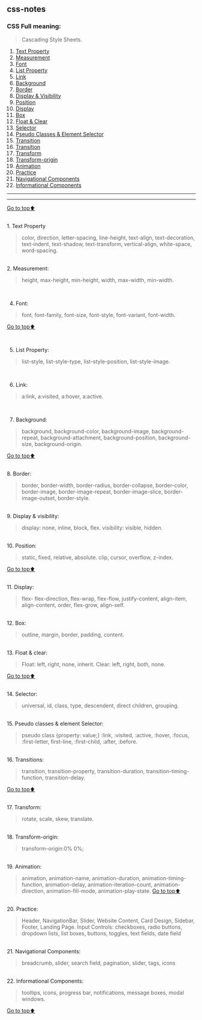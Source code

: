 <a name="top"></a>
## css-notes

### CSS Full meaning:

> Cascading Style Sheets.

1. [Text Property](#text-property)
1. [Measurement](#measurement)
1. [Font](#font)
1. [List Property](#list-property)
1. [Link](#link)
1. [Background](#background)
1. [Border](#border)
1. [Display & Visibility](#display-visibility)
1. [Position](#position)
1. [Display](#display)
1. [Box](#box)
1. [Float & Clear](#float-clear)
1. [Selector](#selector)
1. [Pseudo Classes & Element Selector](#psedudo-Classes)
1. [Transition](#transition)
1. [Transition](#transition)
1. [Transform](#transform)
1. [Transform-origin](#transform-origin)
1. [Animation](#animation)
1. [Practice](#practice)
1. [Navigational Components](#navigational-components)
1. [Informational Components](#Informational-Components)
---
***

[Go to top:arrow_up: ](#top)

<br/>
<a name="text-property"></a>
1. Text Property
  
  > color, direction, letter-spacing, line-height, text-align, text-decoration, text-indent, text-shadow, text-transform, vertical-align, white-space, word-spacing.

<br/>
<a name="measurement"></a>
2. Measurement:
  
  > height, max-height, min-height, width, max-width, min-width.

<br/>
<a name="font"></a>

4. Font:
  
  > font, font-family, font-size, font-style, font-variant, font-width.

[Go to top:arrow_up: ](#top)


<br/>
<a name="list-property"></a>

5. List Property:
  
  > list-style, list-style-type, list-style-position, list-style-image.


<br/>
<a name="link"></a>

6. Link:
  
  > a:link, a:visited, a:hover, a:active.

<br/>
<a name="background"></a>

7. Background:
  
  > background, background-color, background-image, background-repeat, background-attachment, background-position, background-size, background-origin.
  > 
[Go to top:arrow_up: ](#top)

<br/>
<a name="border"></a>
8. Border:


  > border, border-width, border-radius, border-collapse, border-color, border-image, border-image-repeat, border-image-slice, border-image-outset, border-style.

<br/>
<a name="display-visibility"></a>
9. Display & visibility:
  
  > display: none, inline, block, flex. visibility: visible, hidden.

<br/>
10. Position:

<a name="position"></a>
  
  > static, fixed, relative, absolute. clip, cursor, overflow, z-index.

[Go to top:arrow_up: ](#top)

<br/>
11. Display:

<a name="display"></a>
  
  > flex- flex-direction, flex-wrap, flex-flow, justify-content, align-item, align-content, order, flex-grow, align-self.

<br/>
12. Box:

<a name="box"></a>
  
  > outline, margin, border, padding, content.

<br/>
13. Float & clear:

<a name="float-clear"></a>
  
  > Float: left, right, none, inherit. Clear: left, right, both, none.

[Go to top:arrow_up: ](#top)

<br/>
14. Selector:

<a name="selector"></a>
  
  > universal, id, class, type, descendent, direct children, grouping.

<br/>
15. Pseudo classes & element Selector:

<a name="pseudo-classes"></a>
  
  > pseudo class {property: value;} :link, :visited, :active, :hover, :focus, :first-letter, first-line, :first-child, :after, :before.

<br/>
16. Transitions:

<a name="transition"></a>
  
  > transition, transition-property, transition-duration, transition-timing-function, transition-delay.

[Go to top:arrow_up: ](#top)

<br/>
17. Transform:

<a name="transform"></a>
  
  > rotate, scale, skew, translate.

<br/>
18. Transform-origin:

<a name="transform-origin"></a>
  
  > transform-origin:0% 0%;

<br/>
19. Animation:

<a name="animation"></a>
  
  > animation, animation-name, animation-duration, animation-timing-function, animation-delay, animation-iteration-count, animation-direction, animation-fill-mode, animation-play-state.
[Go to top:arrow_up: ](#top)

<br/>
20. Practice:

<a name="practice"></a>
 
 > Header, NavigationBar, Slider, Website Content, Card Design, Sidebar, Footer, Landing Page.
  > Input Controls: checkboxes, radio buttons, dropdown lists, list boxes, buttons, toggles, text fields, date field

<br/>
21. Navigational Components:

<a name="navigation-components"></a>
  
  > breadcrumb, slider, search field, pagination, slider, tags, icons

<br/>
22. Informational Components:

<a name="informational-components"></a>
  
  > tooltips, icons, progress bar, notifications, message boxes, modal windows.

[Go to top:arrow_up: ](#top)
